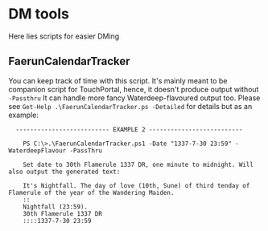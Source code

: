 # DM tools
Here lies scripts for easier DMing
## FaerunCalendarTracker
You can keep track of time with this script. It's mainly meant to be companion script for TouchPortal, hence, it doesn't produce output without `-Passthru`
It can handle more fancy Waterdeep-flavoured output too. Please see `Get-Help .\FaerunCalendarTracker.ps -Detailed` for details but as an example:
```
  -------------------------- EXAMPLE 2 --------------------------

    PS C:\>.\FaerunCalendarTracker.ps1 -Date "1337-7-30 23:59" -WaterdeepFlavour -PassThru

    Set date to 30th Flamerule 1337 DR, one minute to midnight. Will also output the generated text:

    It's Nightfall. The day of love (10th, Sune) of third tenday of Flamerule of the year of the Wandering Maiden.
    ::
    Nightfall (23:59).
    30th Flamerule 1337 DR
    ::::1337-7-30 23:59
```